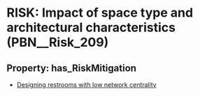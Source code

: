 # RISK: __Impact of space type and architectural characteristics__ (PBN__Risk_209)

## Property: has_RiskMitigation

* [Designing restrooms with low network centrality](PBN__RiskMitigation_248)

